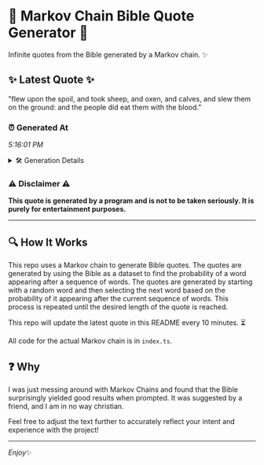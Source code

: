 # 📖 Markov Chain Bible Quote Generator 📖

Infinite quotes from the Bible generated by a Markov chain. ✨

## ✨ Latest Quote ✨
"flew upon the spoil, and took sheep, and oxen, and calves, and slew them on the ground: and the people did eat them with the blood."

### ⏰ Generated At
*5:16:01 PM*

<details>
    <summary>🛠️ Generation Details</summary>
    <p>
        <strong>🌱 Seed:</strong> flew<br>
        <strong>🔄 Iterations:</strong> 25<br>
        <strong>📜 Context History:</strong><br>[ flew ]: upon<br>[ flew, upon ]: the<br>[ flew, upon, the ]: spoil,<br>[ flew, upon, the, spoil, ]: and<br>[ flew, upon, the, spoil,, and ]: took<br>[ flew, upon, the, spoil,, and, took ]: sheep,<br>[ upon, the, spoil,, and, took, sheep, ]: and<br>[ the, spoil,, and, took, sheep,, and ]: oxen,<br>[ spoil,, and, took, sheep,, and, oxen, ]: and<br>[ and, took, sheep,, and, oxen,, and ]: calves,<br>[ took, sheep,, and, oxen,, and, calves, ]: and<br>[ sheep,, and, oxen,, and, calves,, and ]: slew<br>[ and, oxen,, and, calves,, and, slew ]: them<br>[ oxen,, and, calves,, and, slew, them ]: on<br>[ and, calves,, and, slew, them, on ]: the<br>[ calves,, and, slew, them, on, the ]: ground:<br>[ and, slew, them, on, the, ground: ]: and<br>[ slew, them, on, the, ground:, and ]: the<br>[ them, on, the, ground:, and, the ]: people<br>[ on, the, ground:, and, the, people ]: did<br>[ the, ground:, and, the, people, did ]: eat<br>[ ground:, and, the, people, did, eat ]: them<br>[ and, the, people, did, eat, them ]: with<br>[ the, people, did, eat, them, with ]: the<br>[ people, did, eat, them, with, the ]: blood.<br>
    </p>
</details>

### ⚠️ Disclaimer ⚠️
**This quote is generated by a program and is not to be taken seriously. It is purely for entertainment purposes.**

---

## 🔍 How It Works

This repo uses a Markov chain to generate Bible quotes. The quotes are generated by using the Bible as a dataset to find the probability of a word appearing after a sequence of words. The quotes are generated by starting with a random word and then selecting the next word based on the probability of it appearing after the current sequence of words. This process is repeated until the desired length of the quote is reached.

This repo will update the latest quote in this README every 10 minutes. ⏳

All code for the actual Markov chain is in `index.ts`.

## ❓ Why

I was just messing around with Markov Chains and found that the Bible surprisingly yielded good results when prompted. 
It was suggested by a friend, and I am in no way christian.

Feel free to adjust the text further to accurately reflect your intent and experience with the project!

---

*Enjoy*✨
